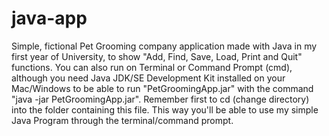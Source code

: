 # java-app

Simple, fictional Pet Grooming company application made with Java in my first year of University, to show "Add, Find, Save, Load, Print and Quit" functions.
You can also run on Terminal or Command Prompt (cmd), although you need Java JDK/SE Development Kit installed on your Mac/Windows to be able to run "PetGroomingApp.jar" with the command "java -jar PetGroomingApp.jar". Remember first to cd (change directory) into the folder containing this file. This way you'll be able to use my simple Java Program through the terminal/command prompt.
